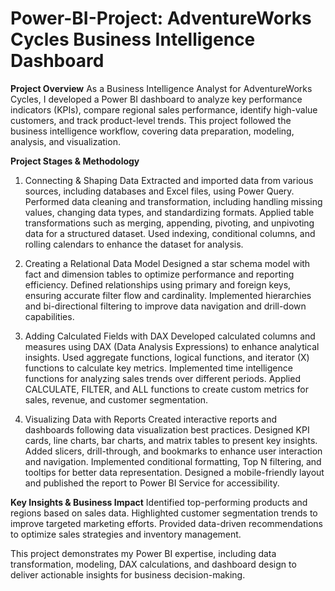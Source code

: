 # Power-BI-Project: AdventureWorks Cycles Business Intelligence Dashboard

**Project Overview**
As a Business Intelligence Analyst for AdventureWorks Cycles, I developed a Power BI dashboard to analyze key performance indicators (KPIs), compare regional sales performance, identify high-value customers, and track product-level trends. This project followed the business intelligence workflow, covering data preparation, modeling, analysis, and visualization.

**Project Stages & Methodology**

1. Connecting & Shaping Data
  Extracted and imported data from various sources, including databases and Excel files, using Power Query.
  Performed data cleaning and transformation, including handling missing values, changing data types, and standardizing formats.
  Applied table transformations such as merging, appending, pivoting, and unpivoting data for a structured dataset.
  Used indexing, conditional columns, and rolling calendars to enhance the dataset for analysis.

2. Creating a Relational Data Model
  Designed a star schema model with fact and dimension tables to optimize performance and reporting efficiency.
  Defined relationships using primary and foreign keys, ensuring accurate filter flow and cardinality.
  Implemented hierarchies and bi-directional filtering to improve data navigation and drill-down capabilities.

3. Adding Calculated Fields with DAX
  Developed calculated columns and measures using DAX (Data Analysis Expressions) to enhance analytical insights.
  Used aggregate functions, logical functions, and iterator (X) functions to calculate key metrics.
  Implemented time intelligence functions for analyzing sales trends over different periods.
  Applied CALCULATE, FILTER, and ALL functions to create custom metrics for sales, revenue, and customer segmentation.

4. Visualizing Data with Reports
  Created interactive reports and dashboards following data visualization best practices.
  Designed KPI cards, line charts, bar charts, and matrix tables to present key insights.
  Added slicers, drill-through, and bookmarks to enhance user interaction and navigation.
  Implemented conditional formatting, Top N filtering, and tooltips for better data representation.
  Designed a mobile-friendly layout and published the report to Power BI Service for accessibility.

**Key Insights & Business Impact**
Identified top-performing products and regions based on sales data.
Highlighted customer segmentation trends to improve targeted marketing efforts.
Provided data-driven recommendations to optimize sales strategies and inventory management.

This project demonstrates my Power BI expertise, including data transformation, modeling, DAX calculations, and dashboard design to deliver actionable insights for business decision-making.

